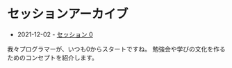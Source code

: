 # セッションアーカイブ

* 2021-12-02 - [セッション 0](./sessions/2021-12-02.md)

我々プログラマーが、いつも0からスタートですね。
勉強会や学びの文化を作るためのコンセプトを紹介します。 